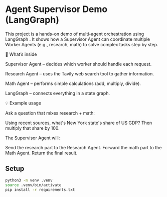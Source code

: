 # Agent Supervisor Demo (LangGraph)

This project is a hands-on demo of multi-agent orchestration using LangGraph
.
It shows how a Supervisor Agent can coordinate multiple Worker Agents (e.g., research, math) to solve complex tasks step by step.

🔎 What’s inside

Supervisor Agent – decides which worker should handle each request.

Research Agent – uses the Tavily web search tool to gather information.

Math Agent – performs simple calculations (add, multiply, divide).

LangGraph – connects everything in a state graph.


💡 Example usage

Ask a question that mixes research + math:

Using recent sources, what's New York state's share of US GDP? 
Then multiply that share by 100.



The Supervisor Agent will:

Send the research part to the Research Agent.
Forward the math part to the Math Agent.
Return the final result.

## Setup
```bash
python3 -m venv .venv
source .venv/bin/activate
pip install -r requirements.txt
